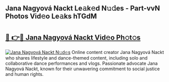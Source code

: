 ## Jana Nagyová Nackt Le𝚊k𝚎d N𝚞𝚍es - Part-vvN Photos Vid𝚎o Le𝚊ks hTGdM

# <h2><a href="http://fb3gt8g.evod.top/?m=Jana+Nagyov%c3%a1+Nackt">🔗 👉🔴 Jana Nagyová Nackt Vid𝚎o Ph𝚘t𝚘s</a></h2>

[![Jana Nagyová Nackt N𝚞d𝚎s](https://i.imgur.com/8V9OHl7.gif)](http://fb3gt8g.evod.top/?m=Jana+Nagyov%c3%a1+Nackt)
Online content creator Jana Nagyová Nackt who shares lifestyle and dance-themed content, including solo and collaborative dance performances and vlogs. Passionate advocate Jana Nagyová Nackt, known for their unwavering commitment to social justice and human rights. 
